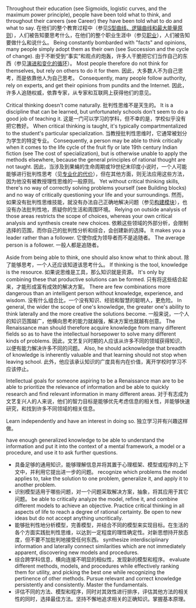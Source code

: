 Throughout their education (see Sigmoids, logistic curves, and the maximum power  principle),  people  have  been  told  what  to  think,  and  throughout  their careers  (see  Career)  they  have  been  told  what  to  do  and  what  to  say. 
在他们的整个教育过程中（参见[S型曲线、逻辑曲线和最大能量原则]()），人们被告知要思考什么，在他们的整个职业生涯中（参见[职业]()），人们被告知要做什么和说什么。
 Being constantly  bombarded  with  "facts"  and  opinions,  many  people  simply  adopt them  as  their  own  (see  Succession  and  the  cycle  of  change). 
由于不断受到“事实”和观点的炮轰，许多人干脆把它们当作自己的东西（参见[演进和变化的循环]()）。
 Most  people therefore  do  not  think  for  themselves,  but  rely  on  others  to  do  it  for  them. 
因此，大多数人不为自己思考，而是依靠他人为自己思考。
Consequently,  many  people  follow  authority,  rely  on  experts,  and  get  their opinions from pundits and the Internet. 
因此，许多人追随权威，依靠专家，从专家和互联网上获得他们的意见。

Critical thinking doesn't come naturally. 
批判性思维不是天生的。
It is a discipline that can be learned, but  unfortunately  schools  don't  seem  to  do  a  good  job  of  teaching  it. 
这是一门可以学习的学科，但不幸的是，学校似乎没有把它教好。
 When critical  thinking  is  taught,  it's  typically  compartmentalized  to  the  student's particular specialization. 
当教授批判性思维时，它通常被划分为学生的特定专业。
Consequently, a person may be able to think critically when it comes to the life cycle of the fruit fly or late 19th century Indian fiction (see  The  cost  of  specialization),  but  is  otherwise  unable  to  apply  the  methods elsewhere, because the general principles of rational thought are not taught. 
因此，当涉及到果蝇的生命周期或19世纪末印度小说时，一个人可能能够进行批判性思考（见[专业化的代价]()），但在其他方面，则无法应用这些方法，因为他没有被教授理性思维的一般原则。
Yet without  critical  thinking  skills,  there's  no  way  of  correctly  solving  problems yourself (see Building blocks) and no way of critically questioning your life and your surroundings. 
然而，如果没有批判性思维技能，就没有办法自己正确地解决问题（参见[构建模块]()），也没有办法批判性地，质疑你的生活和周围环境。
Relying on outside analysis of those areas restricts the scope of choices, whereas your own critical analysis and synthesis create new choices. 
依赖这些领域的外部分析，会限制选择的范围，而你自己的批判性分析和综合，会创建新的选择。
It makes you a leader rather than a follower. 
它使你成为领导者而不是追随者。
The average person is a follower. 
一般人都是追随者。

Aside from being able to think, one should also know what to think about. 
除了能够思考，一个人还应该知道该思考什么。
If thinking is the tool, knowledge is the resource. 
如果说思维是工具，那么知识就是资源。
It's only by combining these that productive solutions can be formed. 
只有将这些结合起来，才能形成富有成效的解决方案。
There are few combinations more dangerous than  an  intelligent  person  without  knowledge,  experience,  and  wisdom. 
没有什么组合比，一个没有知识、经验和智慧的聪明人，更危险。
 In general, the wider the scope of one's knowledge, the greater one's ability to think laterally  and  the  more  creative  the  solutions  become. 
一般来说，一个人的知识范围越广，他横向思考的能力就越强，解决方案也就越有创意。
 The  Renaissance  man should therefore acquire knowledge from many different fields so as to have the intellectual  horsepower  to  solve  many  different  kinds  of  problems. 
因此，文艺复兴时期的人应该从许多不同的领域获得知识，以便有能力解决许多不同的问题。
 Also,  he should  acknowledge  that  breadth  of  knowledge  is  inherently  valuable  and  that learning should not stop when leaving school. 
此外，他应该承认知识的广度具有内在价值，离开学校时学习不应该停止。

Intellectual goals for someone aspiring to be a Renaissance man are to be  able  to  prioritize  the  relevance  of  information  and  be  able  to  quickly research  and  find  relevant  information  in  many  different  areas. 
对于有志成为文艺复兴人的人来说，他们的智力目标是能够优先考虑信息的相关性，并能够快速研究，和找到许多不同领域的相关信息。

 Learn independently and have an interest in doing so. 
独立学习并有兴趣这样做。

have  enough  generalized  knowledge  to  be  able  to  understand  the information and put it into the context of a mental framework, a model or a procedure, and use it to ask further questions. 
- 具备足够的通用知识，能够理解信息并将其置于心理框架、模型或程序的上下文中，并利用它提出进一步的问题。
recognize  which  problems  the  model  applies  to,  take  the  solution  to  one problem, generalize it, and apply it to another problem. 
- 识别模型适用于哪些问题，对一个问题采取解决方案，抽象，将其应用于其它问题。
be  able  to  critically  analyze  the  model,  refine  it,  and  combine  different models  to  achieve  an  objective. 
Practice  critical  thinking  in  all  aspects  of life to reach a degree of rational certainty. 
Be open to new ideas but do not accept anything uncritically. 
- 能够批判性地分析模型，完善模型，并结合不同的模型来实现目标。在生活的各个方面实践批判性思维，以达到一定程度的理性确定性。对新思想持开放态度，但不要不加批判地接受任何东西。
synthesize  interdisciplinary  information  and  laterally  connect  similarities which  are  not  immediately  apparent,  discovering  new  models  and procedures. 
- 综合跨学科信息，横向连接不明显的相似性，发现新的模型和程序。
evaluate  different  methods,  models,  and  procedures  while  effectively ranking  them  for  utility,  and  picking  the  best  one  while  recognizing  the pertinence  of  other  methods. 
 Pursue  relevant  and  correct  knowledge persistently and consistently. 
Master the fundamentals.
- 评估不同的方法、模型和程序，同时对其效性进行排序，评估其他方法的相关性的同时，选择最佳方法。坚持不懈地追求相关的正确知识。掌握基本原理。
